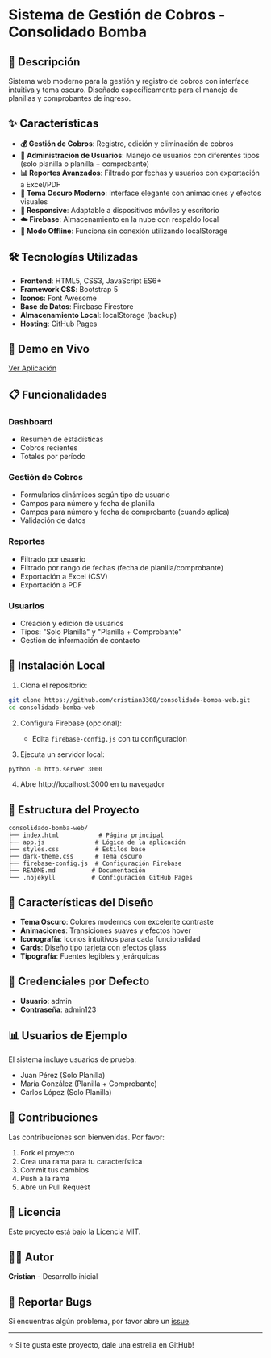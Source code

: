 # Sistema de Gestión de Cobros - Consolidado Bomba

## 🚀 Descripción

Sistema web moderno para la gestión y registro de cobros con interface intuitiva y tema oscuro. Diseñado específicamente para el manejo de planillas y comprobantes de ingreso.

## ✨ Características

- **💰 Gestión de Cobros**: Registro, edición y eliminación de cobros
- **👥 Administración de Usuarios**: Manejo de usuarios con diferentes tipos (solo planilla o planilla + comprobante)
- **📊 Reportes Avanzados**: Filtrado por fechas y usuarios con exportación a Excel/PDF
- **🌙 Tema Oscuro Moderno**: Interface elegante con animaciones y efectos visuales
- **📱 Responsive**: Adaptable a dispositivos móviles y escritorio
- **☁️ Firebase**: Almacenamiento en la nube con respaldo local
- **🔧 Modo Offline**: Funciona sin conexión utilizando localStorage

## 🛠️ Tecnologías Utilizadas

- **Frontend**: HTML5, CSS3, JavaScript ES6+
- **Framework CSS**: Bootstrap 5
- **Iconos**: Font Awesome
- **Base de Datos**: Firebase Firestore
- **Almacenamiento Local**: localStorage (backup)
- **Hosting**: GitHub Pages

## 🚀 Demo en Vivo

[Ver Aplicación](https://cristian3308.github.io/consolidado-bomba-web)

## 📋 Funcionalidades

### Dashboard
- Resumen de estadísticas
- Cobros recientes
- Totales por período

### Gestión de Cobros
- Formularios dinámicos según tipo de usuario
- Campos para número y fecha de planilla
- Campos para número y fecha de comprobante (cuando aplica)
- Validación de datos

### Reportes
- Filtrado por usuario
- Filtrado por rango de fechas (fecha de planilla/comprobante)
- Exportación a Excel (CSV)
- Exportación a PDF

### Usuarios
- Creación y edición de usuarios
- Tipos: "Solo Planilla" y "Planilla + Comprobante"
- Gestión de información de contacto

## 🔧 Instalación Local

1. Clona el repositorio:
```bash
git clone https://github.com/cristian3308/consolidado-bomba-web.git
cd consolidado-bomba-web
```

2. Configura Firebase (opcional):
   - Edita `firebase-config.js` con tu configuración

3. Ejecuta un servidor local:
```bash
python -m http.server 3000
```

4. Abre http://localhost:3000 en tu navegador

## 📁 Estructura del Proyecto

```
consolidado-bomba-web/
├── index.html           # Página principal
├── app.js              # Lógica de la aplicación
├── styles.css          # Estilos base
├── dark-theme.css      # Tema oscuro
├── firebase-config.js  # Configuración Firebase
├── README.md          # Documentación
└── .nojekyll          # Configuración GitHub Pages
```

## 🎨 Características del Diseño

- **Tema Oscuro**: Colores modernos con excelente contraste
- **Animaciones**: Transiciones suaves y efectos hover
- **Iconografía**: Iconos intuitivos para cada funcionalidad
- **Cards**: Diseño tipo tarjeta con efectos glass
- **Tipografía**: Fuentes legibles y jerárquicas

## 🔐 Credenciales por Defecto

- **Usuario**: admin
- **Contraseña**: admin123

## 📊 Usuarios de Ejemplo

El sistema incluye usuarios de prueba:
- Juan Pérez (Solo Planilla)
- María González (Planilla + Comprobante)
- Carlos López (Solo Planilla)

## 🤝 Contribuciones

Las contribuciones son bienvenidas. Por favor:

1. Fork el proyecto
2. Crea una rama para tu característica
3. Commit tus cambios
4. Push a la rama
5. Abre un Pull Request

## 📝 Licencia

Este proyecto está bajo la Licencia MIT.

## 👨‍💻 Autor

**Cristian** - Desarrollo inicial

## 🐛 Reportar Bugs

Si encuentras algún problema, por favor abre un [issue](https://github.com/cristian3308/consolidado-bomba-web/issues).

---

⭐ Si te gusta este proyecto, dale una estrella en GitHub!
